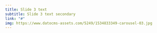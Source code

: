 ```yaml
---
title: Slide 3 text
subtitle: Slide 3 text secondary
link: "#"
img: https://www.datocms-assets.com/5249/1534833349-carousel-03.jpg
---
```


